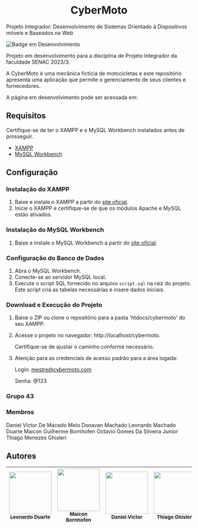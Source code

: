 <h1 align="center"> CyberMoto </h1>

Projeto Integrador: Desenvolvimento de Sistemas Orientado à Dispositivos móveis e Baseados na Web

![Badge em Desenvolvimento](http://img.shields.io/static/v1?label=STATUS&message=EM%20DESENVOLVIMENTO&color=GREEN&style=for-the-badge)

Projeto em desenvolvimento para a disciplina de Projeto Integrador da faculdade SENAC 2023/3.

A CyberMoto é uma mecânica fictícia de motocicletas e este repositório apresenta uma aplicação que permite o gerenciamento de seus clientes e fornecedores.

A página em desenvolvimento pode ser acessada em:


## Requisitos

Certifique-se de ter o XAMPP e o MySQL Workbench instalados antes de prosseguir.

- [XAMPP](https://www.apachefriends.org/index.html)
- [MySQL Workbench](https://www.mysql.com/products/workbench/)

## Configuração

### Instalação do XAMPP

1. Baixe e instale o XAMPP a partir do [site oficial](https://www.apachefriends.org/index.html).
2. Inicie o XAMPP e certifique-se de que os módulos Apache e MySQL estão ativados.

### Instalação do MySQL Workbench

1. Baixe e instale o MySQL Workbench a partir do [site oficial](https://www.mysql.com/products/workbench/).

### Configuração do Banco de Dados

1. Abra o MySQL Workbench.
2. Conecte-se ao servidor MySQL local.
3. Execute o script SQL fornecido no arquivo `script.sql` na raiz do projeto. Este script cria as tabelas necessárias e insere dados iniciais.

### Download e Execução do Projeto

1. Baixe o ZIP ou clone o repositório para a pasta 'htdocs/cybermoto' do seu XAMPP.
2. Acesse o projeto no navegador:
  http://localhost/cybermoto.
  
    Certifique-se de ajustar o caminho conforme necessário.

3. Atenção para as credenciais de acesso padrão para a área logada:

   Login: mestre@cybermoto.com

   Senha: @123

### Grupo 43
### Membros
Daniel Victor De Macedo Melo
Donavan Machado
Leonardo Machado Duarte
Maicon Guilherme Bornhofen
Octavio Gomes Da Silveira Junior
Thiago Menezes Ghisleri

## Autores

| [<img src="https://avatars.githubusercontent.com/u/95362445?v=4" width=115><br><sub>Leonardo Duarte</sub>](https://github.com/leo-md) |  [<img src="https://avatars.githubusercontent.com/u/29008039?v=4" width=115><br><sub>Maicon Bornhofen</sub>](https://github.com/MaiconBornhofen) | [<img src="https://avatars.githubusercontent.com/u/108039856?v=4" width=115><br><sub>Daniel Victor</sub>](https://github.com/DanielVictor01) | [<img src="https://avatars.githubusercontent.com/u/90516707?v=4" width=115><br><sub>Thiago Ghisleri</sub>](https://github.com/ThiGhisleri) | [<img src="https://avatars.githubusercontent.com/u/67715840?v=4" width=115><br><sub>Octávio Silveira</sub>](https://github.com/scandlone) | [<img src="https://avatars.githubusercontent.com/u/120426665?v=4" width=115><br><sub>Donavan Machado</sub>](https://github.com/dodsingmachado8) |
| :---: | :---: | :---: | :---: | :---: | :---: |

